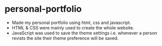 # personal-portfolio
- Made my personal portfolio using html, css and javascript.
- HTML & CSS were mainly used to create the whole website.
- JavaScript was used to save the theme settings i.e. whenever a person revists the site their theme preference will be saved.
